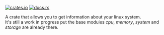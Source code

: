 [![crates.io](https://img.shields.io/crates/v/linux-info)](https://crates.io/crates/linux-info)
[![docs.rs](https://img.shields.io/docsrs/linux-info)](https://docs.rs/linux-info/)

A crate that allows you to get information about your linux system.  
It's still a work in progress put the base modules *cpu*, *memory*, *system* and *storage* are already there.